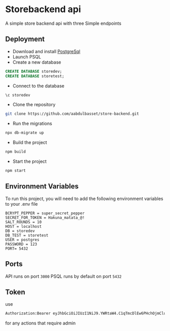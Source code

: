 
# Storebackend api

A simple store backend api with three Simple endpoints 


## Deployment

- Download and install [PostgreSql](https://www.postgresql.org/download/)  
- Launch PSQL  
- Create a new database 
```sql
CREATE DATABASE storedev;
CREATE DATABASE storetest;
```

- Connect to the database

```sql
\c storedev
```
- Clone the repository
```bash
git clone https://github.com/aabdulbasset/store-backend.git
```

- Run the migrations 
```bash
npx db-migrate up
```

- Build the project 
```bash
npm build
```

- Start the project
```bash
npm start
```
## Environment Variables

To run this project, you will need to add the following environment variables to your .env file

`BCRYPT_PEPPER = super_secret_pepper`  
`SECRET_FOR_TOKEN = Hakuna_matata_@!`  
`SALT_ROUNDS = 10`  
`HOST = localhost`  
`DB = storedev`  
`DB_TEST = storetest`  
`USER = postgres`  
`PASSWORD = 123`  
`PORT= 5432`


## Ports
API runs on port `3000` PSQL runs by default on port `5432`

## Token
use
```html
Authorization:Bearer eyJhbGciOiJIUzI1NiJ9.YWRtaW4.C1qTmcDlEw6PHchOjmCluce0gps9kJ1eZ-bfX6LZkeY
```
for any actions that require admin